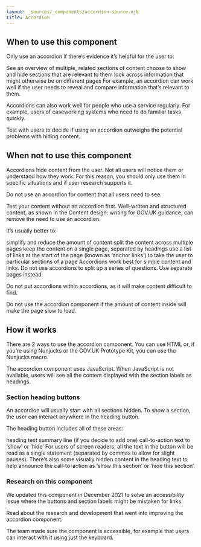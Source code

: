 ```yaml
---
layout: _sources/_components/accordion-source.njk
title: Accordion
---
```


## When to use this component

Only use an accordion if there’s evidence it’s helpful for the user to:

See an overview of multiple, related sections of content
choose to show and hide sections that are relevant to them
look across information that might otherwise be on different pages
For example, an accordion can work well if the user needs to reveal and compare information that’s relevant to them.

Accordions can also work well for people who use a service regularly. For example, users of caseworking systems who need to do familiar tasks quickly.

Test with users to decide if using an accordion outweighs the potential problems with hiding content.

## When not to use this component

Accordions hide content from the user. Not all users will notice them or understand how they work. For this reason, you should only use them in specific situations and if user research supports it.

Do not use an accordion for content that all users need to see.

Test your content without an accordion first. Well-written and structured content, as shown in the Content design: writing for GOV.UK guidance, can remove the need to use an accordion.

It’s usually better to:

simplify and reduce the amount of content
split the content across multiple pages
keep the content on a single page, separated by headings
use a list of links at the start of the page (known as ‘anchor links’) to take the user to particular sections of a page
Accordions work best for simple content and links. Do not use accordions to split up a series of questions. Use separate pages instead.

Do not put accordions within accordions, as it will make content difficult to find.

Do not use the accordion component if the amount of content inside will make the page slow to load.

## How it works

There are 2 ways to use the accordion component. You can use HTML or, if you’re using Nunjucks or the GOV.UK Prototype Kit, you can use the Nunjucks macro.

The accordion component uses JavaScript. When JavaScript is not available, users will see all the content displayed with the section labels as headings.

### Section heading buttons

An accordion will usually start with all sections hidden. To show a section, the user can interact anywhere in the heading button.

The heading button includes all of these areas:

heading text
summary line (if you decide to add one)
call-to-action text to ‘show’ or ‘hide’
For users of screen readers, all the text in the button will be read as a single statement (separated by commas to allow for slight pauses). There’s also some visually hidden content in the heading text to help announce the call-to-action as ‘show this section’ or ‘hide this section’.

### Research on this component

We updated this component in December 2021 to solve an accessibility issue where the buttons and section labels might be mistaken for links.

Read about the research and development that went into improving the accordion component.

The team made sure the component is accessible, for example that users can interact with it using just the keyboard.
